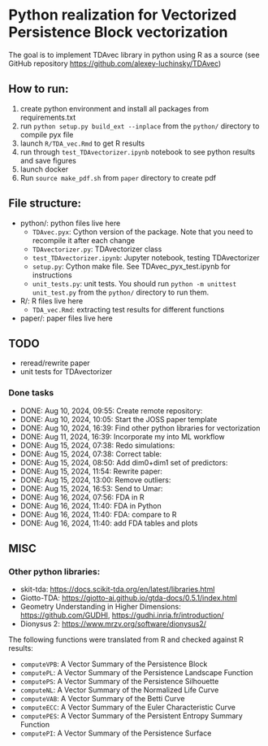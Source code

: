 # Python realization for Vectorized Persistence Block vectorization

The goal is to implement TDAvec library in python using R as a source (see GitHub repository https://github.com/alexey-luchinsky/TDAvec)

## How to run:

1. create python environment and install all packages from requirements.txt
2. run `python setup.py build_ext --inplace` from the `python/` directory to compile pyx file
3. launch `R/TDA_vec.Rmd` to get R results
4. run through `test_TDAvectorizer.ipynb` notebook to see python results and save figures
5. launch docker
6. Run `source make_pdf.sh` from `paper` directory to create pdf

## File structure:
* python/: python files live here
    * `TDAvec.pyx`: Cython version of the package. Note that you need to recompile it after each change
    * `TDAvectorizer.py`: TDAvectorizer class
    * `test_TDAvectorizer.ipynb`: Jupyter notebook, testing TDAvectorizer
    * `setup.py`: Cython make file. See TDAvec_pyx_test.ipynb for instructions
    * `unit_tests.py`: unit tests. You should run `python -m unittest unit_test.py` from the `python/` directory to run them.
* R/: R files live here
    * `TDA_vec.Rmd`: extracting test results for different functions
* paper/: paper files live here

## TODO

* reread/rewrite paper
* unit tests for TDAvectorizer

### Done tasks

* DONE: Aug 10, 2024, 09:55: Create remote repository: 
* DONE: Aug 10, 2024, 10:05: Start the JOSS paper template
* DONE: Aug 10, 2024, 16:39: Find other python libraries for vectorization
* DONE: Aug 11, 2024, 16:39: Incorporate my into ML workflow
* DONE: Aug 15, 2024, 07:38: Redo simulations: 
* DONE: Aug 15, 2024, 07:38: Correct table: 
* DONE: Aug 15, 2024, 08:50: Add dim0+dim1 set of predictors: 
* DONE: Aug 15, 2024, 11:54: Rewrite paper: 
* DONE: Aug 15, 2024, 13:00: Remove outliers: 
* DONE: Aug 15, 2024, 16:53: Send to Umar:
* DONE: Aug 16, 2024, 07:56: FDA in R 
* DONE: Aug 16, 2024, 11:40: FDA in Python
* DONE: Aug 16, 2024, 11:40: FDA: compare to R
* DONE: Aug 16, 2024, 11:40: add FDA tables and plots


## MISC

### Other python libraries:

* skit-tda: https://docs.scikit-tda.org/en/latest/libraries.html
* Giotto-TDA: https://giotto-ai.github.io/gtda-docs/0.5.1/index.html
* Geometry Understanding in Higher Dimensions: https://github.com/GUDHI, https://gudhi.inria.fr/introduction/
* Dionysus 2: https://www.mrzv.org/software/dionysus2/



The following functions were translated from R and checked against R results:
* `computeVPB`:     A Vector Summary of the Persistence Block
* `computePL`:      A Vector Summary of the Persistence Landscape Function
* `computePS`:      A Vector Summary of the Persistence Silhouette
* `computeNL`:      A Vector Summary of the Normalized Life Curve
* `computeVAB`:     A Vector Summary of the Betti Curve
* `computeECC`:     A Vector Summary of the Euler Characteristic Curve
* `computePES`:     A Vector Summary of the Persistent Entropy Summary Function
* `computePI`:      A Vector Summary of the Persistence Surface



